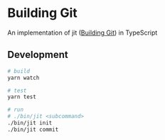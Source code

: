 # Building Git

An implementation of jit ([Building Git](https://shop.jcoglan.com/building-git/)) in TypeScript

## Development

```sh
# build
yarn watch

# test
yarn test

# run
# ./bin/jit <subcommand>
./bin/jit init
./bin/jit commit
```
